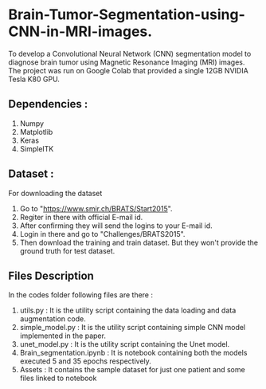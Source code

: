 # Brain-Tumor-Segmentation-using-CNN-in-MRI-images.
To develop a Convolutional Neural Network (CNN) segmentation model to diagnose  brain   tumor    using Magnetic Resonance Imaging (MRI) images.   
The project was run on Google Colab that provided a single 12GB NVIDIA Tesla K80 GPU.

## Dependencies :
 1. Numpy
 2. Matplotlib
 3. Keras
 4. SimpleITK
  
## Dataset :
For downloading the dataset
 1. Go to "https://www.smir.ch/BRATS/Start2015".
 2. Regiter in there with official E-mail id.
 3. After confirming they will send the logins to your E-mail id.
 4. Login in there and go to "Challenges/BRATS2015".
 5. Then download the training and train dataset. But they won't provide the ground truth for test dataset.
  
## Files Description
In the codes folder following files are there :  
 1. utils.py                 : It is the utility script containing the data loading and data augmentation code.
 2. simple_model.py          : It is the utility script containing simple CNN model implemented in the paper.
 3. unet_model.py            : It is the utility script containing the Unet model.
 4. Brain_segmentation.ipynb : It is notebook containing both the models executed 5 and 35 epochs respectively.
 5. Assets 		    : It contains the sample dataset for just one patient and some files linked to notebook
